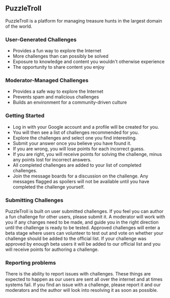 ## PuzzleTroll

PuzzleTroll is a platform for managing treasure hunts in the largest domain of the world.

### User-Generated Challenges

- Provides a fun way to explore the Internet
- More challenges than can possibly be solved
- Exposure to knowledge and content you wouldn't otherwise experience
- The opportunity to share content you enjoy

### Moderator-Managed Challenges

- Provides a safe way to explore the Internet
- Prevents spam and malicious challenges
- Builds an environment for a community-driven culture

### Getting Started

- Log in with your Google account and a profile will be created for you.
- You will then see a list of challenges recommended for you.
- Explore the challenges and select one you find interesting.
- Submit your answer once you believe you have found it.
- If you are wrong, you will lose points for each incorrect guess. 
- If you are right, you will receive points for solving the challenge, minus any points lost for incorrect answers.
- All completed challenges are added to your list of completed challenges.
- Join the message boards for a discussion on the challenge. Any messages flagged as spoilers will not be available until you have completed the challenge yourself.

### Submitting Challenges

PuzzleTroll is built on user submitted challenges. If you feel you can author a fun challenge for other users, please submit it. A moderator will work with you if any changes need to be made, and guide you in the right direction until the challenge is ready to be tested.
Approved challenges will enter a beta stage where users can volunteer to test out and vote on whether your challenge should be added to the official list.
If your challenge was approved by enough beta users it will be added to our official list and you will receive points for authoring a challenge.

### Reporting problems

There is the ability to report issues with challenges. These things are expected to happen as our users are sent all over the internet and at times systems fail. If you find an issue with a challenge, please report it and our moderators and the author will look into resolving it as soon as possible.

